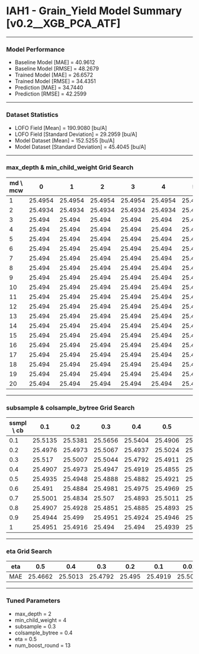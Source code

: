 # IAH1 - Grain_Yield Model Summary [v0.2__XGB_PCA_ATF]

***

### Model Performance

- Baseline Model [MAE] = 40.9612
- Baseline Model [RMSE] = 48.2679
- Trained Model [MAE] = 26.6572
- Trained Model [RMSE] = 34.4351
- Prediction [MAE] = 34.7440
- Prediction [RMSE] = 42.2599
***

### Dataset Statistics

- LOFO Field [Mean] = 190.9080 [bu/A]
- LOFO Field [Standard Deviation] = 29.2959 [bu/A]
- Model Dataset [Mean] = 152.5255 [bu/A]
- Model Dataset [Standard Deviation] = 45.4045 [bu/A]
***

### max_depth & min_child_weight Grid Search

|   md \ mcw |       0 |       1 |       2 |       3 |       4 |       5 |       6 |       7 |       8 |       9 |      10 |      11 |      12 |      13 |      14 |      15 |      16 |      17 |      18 |      19 |      20 |
|------------|---------|---------|---------|---------|---------|---------|---------|---------|---------|---------|---------|---------|---------|---------|---------|---------|---------|---------|---------|---------|---------|
|          1 | 25.4954 | 25.4954 | 25.4954 | 25.4954 | 25.4954 | 25.4954 | 25.4954 | 25.4954 | 25.4954 | 25.4954 | 25.4954 | 25.4954 | 25.4954 | 25.4954 | 25.4954 | 25.4954 | 25.4954 | 25.4954 | 25.4954 | 25.4954 | 25.4954 |
|          2 | 25.4934 | 25.4934 | 25.4934 | 25.4934 | 25.4934 | 25.4934 | 25.4934 | 25.4934 | 25.4934 | 25.4934 | 25.4934 | 25.4934 | 25.4934 | 25.4934 | 25.4934 | 25.4934 | 25.4934 | 25.4934 | 25.4934 | 25.4934 | 25.4934 |
|          3 | 25.494  | 25.494  | 25.494  | 25.494  | 25.494  | 25.494  | 25.494  | 25.494  | 25.494  | 25.494  | 25.494  | 25.494  | 25.494  | 25.494  | 25.494  | 25.494  | 25.494  | 25.494  | 25.494  | 25.494  | 25.494  |
|          4 | 25.494  | 25.494  | 25.494  | 25.494  | 25.494  | 25.494  | 25.494  | 25.494  | 25.494  | 25.494  | 25.494  | 25.494  | 25.494  | 25.494  | 25.494  | 25.494  | 25.494  | 25.494  | 25.494  | 25.494  | 25.494  |
|          5 | 25.494  | 25.494  | 25.494  | 25.494  | 25.494  | 25.494  | 25.494  | 25.494  | 25.494  | 25.494  | 25.494  | 25.494  | 25.494  | 25.494  | 25.494  | 25.494  | 25.494  | 25.494  | 25.494  | 25.494  | 25.494  |
|          6 | 25.494  | 25.494  | 25.494  | 25.494  | 25.494  | 25.494  | 25.494  | 25.494  | 25.494  | 25.494  | 25.494  | 25.494  | 25.494  | 25.494  | 25.494  | 25.494  | 25.494  | 25.494  | 25.494  | 25.494  | 25.494  |
|          7 | 25.494  | 25.494  | 25.494  | 25.494  | 25.494  | 25.494  | 25.494  | 25.494  | 25.494  | 25.494  | 25.494  | 25.494  | 25.494  | 25.494  | 25.494  | 25.494  | 25.494  | 25.494  | 25.494  | 25.494  | 25.494  |
|          8 | 25.494  | 25.494  | 25.494  | 25.494  | 25.494  | 25.494  | 25.494  | 25.494  | 25.494  | 25.494  | 25.494  | 25.494  | 25.494  | 25.494  | 25.494  | 25.494  | 25.494  | 25.494  | 25.494  | 25.494  | 25.494  |
|          9 | 25.494  | 25.494  | 25.494  | 25.494  | 25.494  | 25.494  | 25.494  | 25.494  | 25.494  | 25.494  | 25.494  | 25.494  | 25.494  | 25.494  | 25.494  | 25.494  | 25.494  | 25.494  | 25.494  | 25.494  | 25.494  |
|         10 | 25.494  | 25.494  | 25.494  | 25.494  | 25.494  | 25.494  | 25.494  | 25.494  | 25.494  | 25.494  | 25.494  | 25.494  | 25.494  | 25.494  | 25.494  | 25.494  | 25.494  | 25.494  | 25.494  | 25.494  | 25.494  |
|         11 | 25.494  | 25.494  | 25.494  | 25.494  | 25.494  | 25.494  | 25.494  | 25.494  | 25.494  | 25.494  | 25.494  | 25.494  | 25.494  | 25.494  | 25.494  | 25.494  | 25.494  | 25.494  | 25.494  | 25.494  | 25.494  |
|         12 | 25.494  | 25.494  | 25.494  | 25.494  | 25.494  | 25.494  | 25.494  | 25.494  | 25.494  | 25.494  | 25.494  | 25.494  | 25.494  | 25.494  | 25.494  | 25.494  | 25.494  | 25.494  | 25.494  | 25.494  | 25.494  |
|         13 | 25.494  | 25.494  | 25.494  | 25.494  | 25.494  | 25.494  | 25.494  | 25.494  | 25.494  | 25.494  | 25.494  | 25.494  | 25.494  | 25.494  | 25.494  | 25.494  | 25.494  | 25.494  | 25.494  | 25.494  | 25.494  |
|         14 | 25.494  | 25.494  | 25.494  | 25.494  | 25.494  | 25.494  | 25.494  | 25.494  | 25.494  | 25.494  | 25.494  | 25.494  | 25.494  | 25.494  | 25.494  | 25.494  | 25.494  | 25.494  | 25.494  | 25.494  | 25.494  |
|         15 | 25.494  | 25.494  | 25.494  | 25.494  | 25.494  | 25.494  | 25.494  | 25.494  | 25.494  | 25.494  | 25.494  | 25.494  | 25.494  | 25.494  | 25.494  | 25.494  | 25.494  | 25.494  | 25.494  | 25.494  | 25.494  |
|         16 | 25.494  | 25.494  | 25.494  | 25.494  | 25.494  | 25.494  | 25.494  | 25.494  | 25.494  | 25.494  | 25.494  | 25.494  | 25.494  | 25.494  | 25.494  | 25.494  | 25.494  | 25.494  | 25.494  | 25.494  | 25.494  |
|         17 | 25.494  | 25.494  | 25.494  | 25.494  | 25.494  | 25.494  | 25.494  | 25.494  | 25.494  | 25.494  | 25.494  | 25.494  | 25.494  | 25.494  | 25.494  | 25.494  | 25.494  | 25.494  | 25.494  | 25.494  | 25.494  |
|         18 | 25.494  | 25.494  | 25.494  | 25.494  | 25.494  | 25.494  | 25.494  | 25.494  | 25.494  | 25.494  | 25.494  | 25.494  | 25.494  | 25.494  | 25.494  | 25.494  | 25.494  | 25.494  | 25.494  | 25.494  | 25.494  |
|         19 | 25.494  | 25.494  | 25.494  | 25.494  | 25.494  | 25.494  | 25.494  | 25.494  | 25.494  | 25.494  | 25.494  | 25.494  | 25.494  | 25.494  | 25.494  | 25.494  | 25.494  | 25.494  | 25.494  | 25.494  | 25.494  |
|         20 | 25.494  | 25.494  | 25.494  | 25.494  | 25.494  | 25.494  | 25.494  | 25.494  | 25.494  | 25.494  | 25.494  | 25.494  | 25.494  | 25.494  | 25.494  | 25.494  | 25.494  | 25.494  | 25.494  | 25.494  | 25.494  |

***

### subsample & colsample_bytree Grid Search

|   ssmpl \ cb |     0.1 |     0.2 |     0.3 |     0.4 |     0.5 |     0.6 |     0.7 |     0.8 |     0.9 |     1.0 |
|--------------|---------|---------|---------|---------|---------|---------|---------|---------|---------|---------|
|          0.1 | 25.5135 | 25.5381 | 25.5656 | 25.5404 | 25.4906 | 25.5243 | 25.5565 | 25.5211 | 25.5394 | 25.5151 |
|          0.2 | 25.4976 | 25.4973 | 25.5067 | 25.4937 | 25.5024 | 25.5279 | 25.5121 | 25.502  | 25.5069 | 25.4982 |
|          0.3 | 25.517  | 25.5007 | 25.5044 | 25.4792 | 25.4911 | 25.5012 | 25.496  | 25.5073 | 25.4917 | 25.4909 |
|          0.4 | 25.4907 | 25.4973 | 25.4947 | 25.4919 | 25.4855 | 25.4883 | 25.4801 | 25.4837 | 25.4854 | 25.4914 |
|          0.5 | 25.4935 | 25.4948 | 25.4888 | 25.4882 | 25.4921 | 25.4939 | 25.4854 | 25.4881 | 25.4904 | 25.4976 |
|          0.6 | 25.491  | 25.4884 | 25.4981 | 25.4975 | 25.4969 | 25.4981 | 25.4962 | 25.4845 | 25.4934 | 25.4926 |
|          0.7 | 25.5001 | 25.4834 | 25.507  | 25.4893 | 25.5011 | 25.5028 | 25.4881 | 25.486  | 25.4826 | 25.5067 |
|          0.8 | 25.4907 | 25.4928 | 25.4851 | 25.4885 | 25.4893 | 25.4851 | 25.4948 | 25.4951 | 25.4925 | 25.4905 |
|          0.9 | 25.4944 | 25.499  | 25.4951 | 25.4924 | 25.4946 | 25.4946 | 25.4927 | 25.4923 | 25.4927 | 25.4936 |
|          1   | 25.4951 | 25.4916 | 25.494  | 25.494  | 25.4939 | 25.494  | 25.4932 | 25.4922 | 25.494  | 25.4934 |

***

### eta Grid Search

| eta   |     0.5 |     0.4 |     0.3 |    0.2 |     0.1 |    0.01 |   0.001 |
|-------|---------|---------|---------|--------|---------|---------|---------|
| MAE   | 25.4662 | 25.5013 | 25.4792 | 25.495 | 25.4919 | 25.5049 | 58.8295 |

***

### Tuned Parameters

- max_depth = 2
- min_child_weight = 4
- subsample = 0.3
- colsample_bytree = 0.4
- eta = 0.5
- num_boost_round = 13
